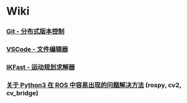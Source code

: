 # Wiki

### [Git - 分布式版本控制](https://github.com/LANCE-HXZ/Wiki/wiki/Git)
### [VSCode - 文件编辑器](https://github.com/LANCE-HXZ/Wiki/wiki/VS-Code)
### [IKFast - 运动规划求解器](https://github.com/LANCE-HXZ/Wiki/wiki/IKFast)
### [关于 Python3 在 ROS 中容易出现的问题解决方法](https://github.com/LANCE-HXZ/Wiki/wiki/Python3_in_ROS) (rospy, cv2, cv_bridge)